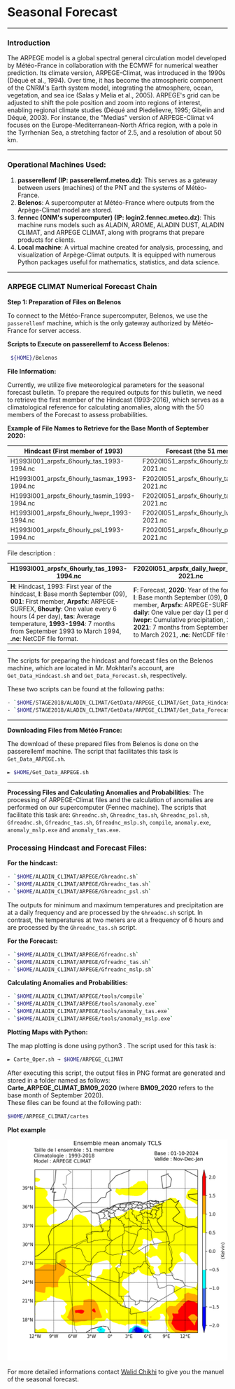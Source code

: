 # Seasonal Forecast 

--------------------------------------
### Introduction
The ARPEGE model is a global spectral general circulation model developed by Météo-France in collaboration with the ECMWF for numerical weather prediction. Its climate version, ARPEGE-Climat, was introduced in the 1990s (Déqué et al., 1994). Over time, it has become the atmospheric component of the CNRM's Earth system model, integrating the atmosphere, ocean, vegetation, and sea ice (Salas y Melia et al., 2005). ARPEGE's grid can be adjusted to shift the pole position and zoom into regions of interest, enabling regional climate studies (Déqué and Piedelievre, 1995; Gibelin and Déqué, 2003). For instance, the "Medias" version of ARPEGE-Climat v4 focuses on the Europe-Mediterranean-North Africa region, with a pole in the Tyrrhenian Sea, a stretching factor of 2.5, and a resolution of about 50 km.

----------
### Operational Machines Used:

1. **passerellemf (IP: passerellemf.meteo.dz)**: This serves as a gateway between users (machines) of the PNT and the systems of Météo-France.
2. **Belenos**: A supercomputer at Météo-France where outputs from the Arpège-Climat model are stored.
3. **fennec (ONM's supercomputer) (IP: login2.fennec.meteo.dz)**: This machine runs models such as ALADIN, AROME, ALADIN DUST, ALADIN CLIMAT, and ARPEGE CLIMAT, along with programs that prepare products for clients.
4. **Local machine**: A virtual machine created for analysis, processing, and visualization of Arpège-Climat outputs. It is equipped with numerous Python packages useful for mathematics, statistics, and data science.

----------
### ARPEGE CLIMAT Numerical Forecast Chain

**Step 1: Preparation of Files on Belenos**

To connect to the Météo-France supercomputer, Belenos, we use the `passerellemf` machine, which is the only gateway authorized by Météo-France for server access.

**Scripts to Execute on passerellemf to Access Belenos:**
```bash
 ${HOME}/Belenos
```
**File Information:**

Currently, we utilize five meteorological parameters for the seasonal forecast bulletin. To prepare the required outputs for this bulletin, we need to retrieve the first member of the Hindcast (1993-2016), which serves as a climatological reference for calculating anomalies, along with the 50 members of the Forecast to assess probabilities.

**Example of File Names to Retrieve for the Base Month of September 2020:** 

|Hindcast (First member of 1993)|Forecast (the 51 member)|Parameters|
|---|---|---|
| H1993I001_arpsfx_6hourly_tas_1993-1994.nc  | F2020I051_arpsfx_6hourly_tas_2020-2021.nc | Average temperature |
| H1993I001_arpsfx_6hourly_tasmax_1993-1994.nc  | F2020I051_arpsfx_6hourly_tasmax_2020-2021.nc | Maximum temperature |
| H1993I001_arpsfx_6hourly_tasmin_1993-1994.nc  | F2020I051_arpsfx_6hourly_tasmin_2020-2021.nc | Minimum temperature |
| H1993I001_arpsfx_6hourly_lwepr_1993-1994.nc  | F2020I051_arpsfx_6hourly_lwepr_2020-2021.nc | Precipitation |
| H1993I001_arpsfx_6hourly_psl_1993-1994.nc  | F2020I051_arpsfx_6hourly_psl_2020-2021.nc | Sea level pressure |

File description :

| H1993I001_arpsfx_6hourly_tas_1993-1994.nc | F2020I051_arpsfx_daily_lwepr_2020-2021.nc|
| ---   |         ---           |
| **H**: Hindcast, 1993: First year of the hindcast, **I**: Base month September (09), **001**: First member, **Arpsfx**: ARPEGE-SURFEX, **6hourly**: One value every 6 hours (4 per day), **tas**: Average temperature, **1993-1994**: 7 months from September 1993 to March 1994, **.nc**: NetCDF file format. | **F**: Forecast, **2020**: Year of the forecast, **I**: Base month September (09), **051**: 51 member, **Arpsfx**: ARPEGE-SURFEX, **daily**: One value per day (1 per day), **lwepr**: Cumulative precipitation, **2020-2021**: 7 months from September 2020 to March 2021, **.nc**: NetCDF file format.|

-----

The scripts for preparing the hindcast and forecast files on the Belenos machine, which are located in Mr. Mokhtari's account, are `Get_Data_Hindcast.sh` and `Get_Data_Forecast.sh`, respectively. 

These two scripts can be found at the following paths:
```bash
- `$HOME/STAGE2018/ALADIN_CLIMAT/GetData/ARPEGE_CLIMAT/Get_Data_Hindcast.sh`
- `$HOME/STAGE2018/ALADIN_CLIMAT/GetData/ARPEGE_CLIMAT/Get_Data_Forecast.sh`
```
-----
**Downloading Files from Météo France:**

The download of these prepared files from Belenos is done on the passerellemf machine. The script that facilitates this task is `Get_Data_ARPEGE.sh`.

```bash
► $HOME/Get_Data_ARPEGE.sh
```
-----
**Processing Files and Calculating Anomalies and Probabilities:**
The processing of ARPEGE-Climat files and the calculation of anomalies are performed on our supercomputer (Fennec machine). The scripts that facilitate this task are: `Ghreadnc.sh`, `Ghreadnc_tas.sh`, `Ghreadnc_psl.sh`, `Gfreadnc.sh`, `Gfreadnc_tas.sh`, `Gfreadnc_mslp.sh`, `compile`, `anomaly.exe`, `anomaly_mslp.exe` and `anomaly_tas.exe`.

### **Processing Hindcast and Forecast Files:**

**For the hindcast:**
```bash
- `$HOME/ALADIN_CLIMAT/ARPEGE/Ghreadnc.sh`
- `$HOME/ALADIN_CLIMAT/ARPEGE/Ghreadnc_tas.sh`
- `$HOME/ALADIN_CLIMAT/ARPEGE/Ghreadnc_psl.sh`
```
The outputs for minimum and maximum temperatures and precipitation are at a daily frequency and are processed by the `Ghreadnc.sh` script. In contrast, the temperatures at two meters are at a frequency of 6 hours and are processed by the `Ghreadnc_tas.sh` script.

**For the Forecast:**
```bash
- `$HOME/ALADIN_CLIMAT/ARPEGE/Gfreadnc.sh`
- `$HOME/ALADIN_CLIMAT/ARPEGE/Gfreadnc_tas.sh`
- `$HOME/ALADIN_CLIMAT/ARPEGE/Gfreadnc_mslp.sh`
```
**Calculating Anomalies and Probabilities:**
```bash
- `$HOME/ALADIN_CLIMAT/ARPEGE/tools/compile`
- `$HOME/ALADIN_CLIMAT/ARPEGE/tools/anomaly.exe`
- `$HOME/ALADIN_CLIMAT/ARPEGE/tools/anomaly_tas.exe`
- `$HOME/ALADIN_CLIMAT/ARPEGE/tools/anomaly_mslp.exe`
```

**Plotting Maps with Python:**

The map plotting is done using python3 . The script used for this task is:

```bash
► Carte_Oper.sh → $HOME/ARPEGE_CLIMAT
```

After executing this script, the output files in PNG format are generated and stored in a folder named as follows:  
**Carte_ARPEGE_CLIMAT_BM09_2020** (where **BM09_2020** refers to the base month of September 2020).  
These files can be found at the following path:  
```bash
$HOME/ARPEGE_CLIMAT/cartes
```
**Plot example**

![TCLS](images/tcls.png)



For more detailed informations contact [Walid Chikhi](https://github.com/walidchikhi) to give you the manuel of the seasonal forecast.